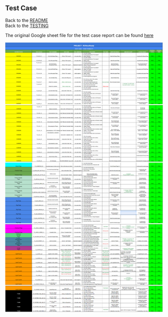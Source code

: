 ## Test Case 
Back to the [README](README.md)<br>
Back to the [TESTING](TESTING.md)<br>

The original Google sheet file for the test case report can be found [here](https://docs.google.com/spreadsheets/d/1etsUe8Rvfv_GyNcrSNNgxyY4FdqSEjp2Zj1IdbONCgg/edit?usp=sharing)

![Test Case](assets/readme/testing/testcase/testCase1.png)
![Test Case](assets/readme/testing/testcase/testCase2.png)
![Test Case](assets/readme/testing/testcase/testCase3.png)
![Test Case](assets/readme/testing/testcase/testCase4.png)
![Test Case](assets/readme/testing/testcase/testCase5.png)